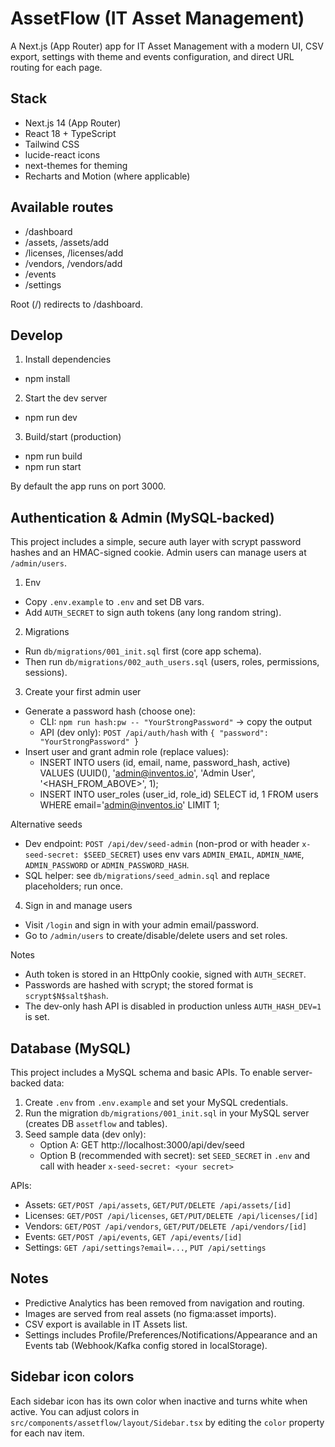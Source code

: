 # AssetFlow (IT Asset Management)

A Next.js (App Router) app for IT Asset Management with a modern UI, CSV export, settings with theme and events configuration, and direct URL routing for each page.

## Stack
- Next.js 14 (App Router)
- React 18 + TypeScript
- Tailwind CSS
- lucide-react icons
- next-themes for theming
- Recharts and Motion (where applicable)

## Available routes
- /dashboard
- /assets, /assets/add
- /licenses, /licenses/add
- /vendors, /vendors/add
- /events
- /settings

Root (/) redirects to /dashboard.

## Develop
1) Install dependencies
- npm install
2) Start the dev server
- npm run dev
3) Build/start (production)
- npm run build
- npm run start

By default the app runs on port 3000.

## Authentication & Admin (MySQL-backed)

This project includes a simple, secure auth layer with scrypt password hashes and an HMAC-signed cookie. Admin users can manage users at `/admin/users`.

1) Env
- Copy `.env.example` to `.env` and set DB vars.
- Add `AUTH_SECRET` to sign auth tokens (any long random string).

2) Migrations
- Run `db/migrations/001_init.sql` first (core app schema).
- Then run `db/migrations/002_auth_users.sql` (users, roles, permissions, sessions).

3) Create your first admin user
- Generate a password hash (choose one):
	- CLI: `npm run hash:pw -- "YourStrongPassword"` → copy the output
	- API (dev only): `POST /api/auth/hash` with `{ "password": "YourStrongPassword" }`
- Insert user and grant admin role (replace values):
	- INSERT INTO users (id, email, name, password_hash, active) VALUES (UUID(), 'admin@inventos.io', 'Admin User', '<HASH_FROM_ABOVE>', 1);
	- INSERT INTO user_roles (user_id, role_id) SELECT id, 1 FROM users WHERE email='admin@inventos.io' LIMIT 1;

Alternative seeds
- Dev endpoint: `POST /api/dev/seed-admin` (non-prod or with header `x-seed-secret: $SEED_SECRET`) uses env vars `ADMIN_EMAIL`, `ADMIN_NAME`, `ADMIN_PASSWORD` or `ADMIN_PASSWORD_HASH`.
- SQL helper: see `db/migrations/seed_admin.sql` and replace placeholders; run once.

4) Sign in and manage users
- Visit `/login` and sign in with your admin email/password.
- Go to `/admin/users` to create/disable/delete users and set roles.

Notes
- Auth token is stored in an HttpOnly cookie, signed with `AUTH_SECRET`.
- Passwords are hashed with scrypt; the stored format is `scrypt$N$salt$hash`.
- The dev-only hash API is disabled in production unless `AUTH_HASH_DEV=1` is set.

## Database (MySQL)

This project includes a MySQL schema and basic APIs. To enable server-backed data:

1) Create `.env` from `.env.example` and set your MySQL credentials.
2) Run the migration `db/migrations/001_init.sql` in your MySQL server (creates DB `assetflow` and tables).
3) Seed sample data (dev only):
	- Option A: GET http://localhost:3000/api/dev/seed
	- Option B (recommended with secret): set `SEED_SECRET` in `.env` and call with header `x-seed-secret: <your secret>`

APIs:
- Assets: `GET/POST /api/assets`, `GET/PUT/DELETE /api/assets/[id]`
- Licenses: `GET/POST /api/licenses`, `GET/PUT/DELETE /api/licenses/[id]`
- Vendors: `GET/POST /api/vendors`, `GET/PUT/DELETE /api/vendors/[id]`
- Events: `GET/POST /api/events`, `GET /api/events/[id]`
- Settings: `GET /api/settings?email=...`, `PUT /api/settings`

## Notes
- Predictive Analytics has been removed from navigation and routing.
- Images are served from real assets (no figma:asset imports).
- CSV export is available in IT Assets list.
- Settings includes Profile/Preferences/Notifications/Appearance and an Events tab (Webhook/Kafka config stored in localStorage).

## Sidebar icon colors
Each sidebar icon has its own color when inactive and turns white when active. You can adjust colors in `src/components/assetflow/layout/Sidebar.tsx` by editing the `color` property for each nav item.
